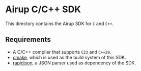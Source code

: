 # Airup C/C++ SDK
This directory contains the Airup SDK for `C` and `C++`.

## Requirements
 - A C/C++ compiler that supports `C23` and `C++20`.
 - [cmake](https://cmake.org), which is used as the build system of this SDK.
 - [rapidjson](https://rapidjson.org), a JSON parser used as dependency of the SDK.
